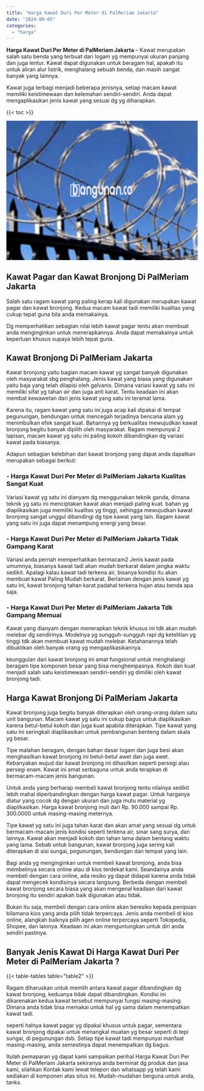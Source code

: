 ```yaml
---
title: "Harga Kawat Duri Per Meter di PalMeriam Jakarta"
date: "2024-09-05"
categories: 
  - "harga"
---
```


**Harga Kawat Duri Per Meter di PalMeriam Jakarta** – Kawat merupakan salah satu benda yang terbuat dari logam yg mempunyai ukuran panjang dan juga lentur. Kawat dapat digunakan untuk beragam hal, apakah itu untuk aliran alur listrik, menghalang sebuah benda, dan masih sangat banyak yang lainnya.

Kawat juga terbagi menjadi beberapa jenisnya, setiap macam kawat memiliki keistimewaan dan kelemahan sendiri-sendiri. Anda dapat mengaplikasikan jenis kawat yang sesuai dg yg diharapkan.

{{< toc >}}

![Harga Kawat Duri Per Meter di PalMeriam Jakarta](/images/jual-kawat-murah48.png)

## Kawat Pagar dan Kawat Bronjong Di PalMeriam Jakarta

Salah satu ragam kawat yang paling kerap kali digunakan merupakan kawat pagar dan kawat bronjong. Kedua macam kawat tadi memiliki kualitas yang cukup tepat guna bila anda memakainya.

Dg memperhatikan sebagian nilai lebih kawat pagar tentu akan membuat anda menginginkan untuk menerapkannya. Anda dapat memakainya untuk keperluan khusus supaya lebih tepat guna.

## Kawat Bronjong Di PalMeriam Jakarta

Kawat bronjong yaitu bagian macam kawat yg sangat banyak digunakan oleh masyarakat sbg penghalang. Jenis kawat yang biasa yang digunakan yaitu baja yang telah dilapisi oleh galvanis. Dimana variasi kawat yg satu ini memiliki sifat yg tahan air dan juga anti karat. Tentu keadaan ini akan membat kewawetan dari jenis kawat yang satu ini teramat lama.

Karena itu, ragam kawat yang satu ini juga acap kali dipakai di tempat pegunungan, bendungan untuk mencegah terjadinya bencana alam yg menimbulkan efek sangat kuat. Bahannya yg berkualitas mewujudkan kawat bronjong begitu banyak dipilih oleh masyarakat. Ragam mempunyai 2 lapisan, macam kawat yg satu ini paling kokoh dibandingkan dg variasi kawat pada biasanya.

Adapun sebagian kelebihan dari kawat bronjong yang dapat anda dapatkan merupakan sebagai berikut:

### \- Harga Kawat Duri Per Meter di PalMeriam Jakarta Kualitas Sangat Kuat

Variasi kawat yg satu ini dianyam dg menggunakan teknik ganda, dimana teknik yg satu ini menciptakan kawat akan menjadi paling kuat. bahan yg diaplikasikan juga memiliki kualitas yg tinggi, sehingga mewujudkan kawat bronjong sangat unggul dibandingi dg tipe kawat yang lain. Ragam kawat yang satu ini juga dapat menampung energi yang besar.

### \- Harga Kawat Duri Per Meter di PalMeriam Jakarta Tidak Gampang Karat

Variasi anda pernah memperhatikan bermacam2 Jenis kawat pada umumnya, biasanya kawat tadi akan mudah berkarat dalam jangka waktu sedikit. Apalagi kalau kawat tadi terkena air, bisanya kondisi itu akan membuat kawat Paling Mudah berkarat. Berlainan dengan jenis kawat yg satu ini, kawat bronjong tahan karat padahal terkena hujan atau benda apa saja.

### \- Harga Kawat Duri Per Meter di PalMeriam Jakarta Tdk Gampang Memuai

Kawat yang dianyam dengan menerapkan teknik khusus ini tdk akan mudah melebar dg sendirinya. Modelnya yg sungguh-sungguh rapi dg ketelitian yg tinggi tdk akan membuat kawat mudah melebar. Ketahanannya telah dibuktikan oleh banyak orang yg mengaplikasikannya.

keunggulan dari kawat bronjong ini amat fungsional untuk menghalangi beragam tipe komponen besar yang bisa menghempasnya. Kokoh dan kuat menjadi salah satu keistimewaan sendiri-sendiri yg dimiliki oleh kawat bronjong tadi.

## Harga Kawat Bronjong Di PalMeriam Jakarta

Kawat bronjong juga begitu banyak diterapkan oleh orang-orang dalam satu unit bangunan. Macam kawat yg satu ini cukup bagus untuk diaplikasikan karena betul-betul kokoh dan juga kuat apabila diterapkan. Tipe kawat yang satu ini seringkali diaplikasikan untuk pembangunan benteng dalam skala yg besar.

Tipe malahan beragam, dengan bahan dasar logam dan juga besi akan menghasilkan kawat bronjong ini betul-betul awet dan juga awet. Kebanyakan wujud dar kawat bronjong ini dihasilkan seperti persegi atau persegi enam. Kawat ini amat serbaguna untuk anda terapkan di bermacam-macam jenis bangunan.

Untuk anda yang berharap membeli kawat bronjong tentu nilainya sedikit lebih mahal diperbandingkan dengan harga kawat pagar. Untuk harganya diatur yang cocok dg dengan ukuran dan juga mutu material yg diaplikasikan. Harga kawat bronjong muli dari Rp. 90.000 sampai Rp. 300.0000 untuk masing-masing meternya.

Tipe kawat yg satu ini juga tahan karat dan akan amat yang sesuai dg untuk bermacam-macam jenis kondisi seperti terkena air, sinar sang surya, dan lainnya. Kawat akan menjadi kokoh dan tahan lama dalam bentang waktu yang lama. Sebab untuk bangunan, kawat bronjong juga sering kali diterapkan di sisi sungai, pegunungan, bendungan dan tempat yang lain.

Bagi anda yg menginginkan untuk membeli kawat bronjong, anda bisa membelinya secara online atau di kios terdekat kami. Seandainya anda membeli dengan cara online, ada resiko yg dapat didapat karena anda tidak dapat mengecek kondisinya secara langsung. Berbeda dengan membeli kawat bronjong secara biasa yang akan mengenal keadaan dari kawat bronjong itu sendiri apakah baik digunakan atau tidak.

Bukan itu saja, membeli dengan cara online akan beresiko kepada penipuan bilamana kios yang anda pilih tidak terpercaya. Jenis anda membeli di kios online, alangkah baiknya pilih agen online terpercaya seperti Tokopedia, Shopee, dan lainnya. Keadaan ini akan menguntungkan untuk diri anda sendiri pastinya.

## Banyak Jenis Kawat Di Harga Kawat Duri Per Meter di PalMeriam Jakarta ?

{{< table-tables table="table2" >}}

Ragam diharuskan untuk memlih antara kawat pagar dibandingkan dg kawat bronjong, keduanya tidak dapat dibandingkan. Kondisi ini dikarenakan kedua kawat tersebut mempunyai fungsi masing-masing. Dimana anda tidak bisa memakai untuk hal yg sama dalam menempatkan kawat tadi.

seperti halnya kawat pagar yg dipakai khusus untuk pagar, sementara kawat bronjong dipakai untuk menangkal muatan yg besar seperti di tepi sungai, di pegunungan dsb. Setiap tipe kawat tadi mempunyai manfaat masing-masing, anda semestinya dapat menempatkan dg bagus.

Itulah pemaparan yg dapat kami sampaikan perihal Harga Kawat Duri Per Meter di PalMeriam Jakarta sekiranya anda berminat dg produk dan jasa kami, silahkan Kontak kami lewat telepon dan whatsapp yg telah kami sediakan di komponen atas situs ini. Mudah-mudahan berguna untuk anda, tanks.
